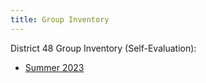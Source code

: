 ```yaml
---
title: Group Inventory
---
```


District 48 Group Inventory (Self-Evaluation):

<!--more-->

- [Summer 2023](./District_48_Group_Inventory_summer2023.pdf)
